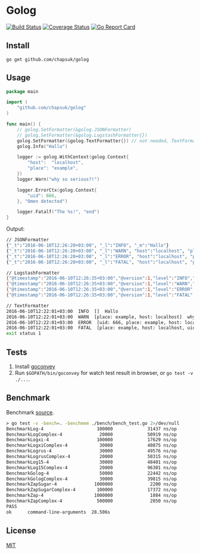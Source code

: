 # Golog

[![Build Status](https://travis-ci.org/chapsuk/golog.svg)](https://travis-ci.org/chapsuk/golog)
[![Coverage Status](https://coveralls.io/repos/github/chapsuk/golog/badge.svg?branch=master)](https://coveralls.io/github/chapsuk/golog?branch=master)
[![Go Report Card](https://goreportcard.com/badge/github.com/chapsuk/golog)](https://goreportcard.com/report/github.com/chapsuk/golog)

## Install

`go get github.com/chapsuk/golog`

## Usage

```go
package main

import (
    "github.com/chapsuk/golog"
)

func main() {
    // golog.SetFormatter(&golog.JSONFormatter)
    // golog.SetFormatter(&golog.LogstashFormatter{})
    golog.SetFormatter(&golog.TextFormatter{}) // not needed, TextFormatter by default
    golog.Info("Hallo")

    logger := golog.WithContext(golog.Context{
        "host":  "localhost",
        "place": "example",
    })
    logger.Warn("why so serious?!")

    logger.ErrorCtx(golog.Context{
        "uid": 666,
    }, "Omen detected")

    logger.Fatalf("The %s!", "end")
}
```

Output:

```bash
// JSONFormatter
{"_t":"2016-06-10T12:26:20+03:00", "_l":"INFO", "_m":"Hallo"}
{"_t":"2016-06-10T12:26:20+03:00", "_l":"WARN", "host":"localhost", "place":"example", "_m":"why so serious?!"}
{"_t":"2016-06-10T12:26:20+03:00", "_l":"ERROR", "host":"localhost", "place":"example", "uid":666, "_m":"Omen detected"}
{"_t":"2016-06-10T12:26:20+03:00", "_l":"FATAL", "host":"localhost", "place":"example", "uid":666, "_m":"The end!"}

// LogstashFormatter
{"@timestamp":"2016-06-10T12:26:35+03:00","@version":1,"level":"INFO","message":"Hallo"}
{"@timestamp":"2016-06-10T12:26:35+03:00","@version":1,"level":"WARN","host":"localhost","place":"example","message":"why so serious?!"}
{"@timestamp":"2016-06-10T12:26:35+03:00","@version":1,"level":"ERROR","host":"localhost","place":"example","uid":666,"message":"Omen detected"}
{"@timestamp":"2016-06-10T12:26:35+03:00","@version":1,"level":"FATAL","host":"localhost","place":"example","uid":666,"message":"The end!"}

// TextFormatter
2016-06-10T12:22:01+03:00  INFO  []  Hallo
2016-06-10T12:22:01+03:00  WARN  [place: example, host: localhost]  why so serious?!
2016-06-10T12:22:01+03:00  ERROR  [uid: 666, place: example, host: localhost]  Omen detected
2016-06-10T12:22:01+03:00  FATAL  [place: example, host: localhost, uid: 666]  The end!
exit status 1
```

## Tests

1. Install [goconvey](https://github.com/smartystreets/goconvey)
1. Run `$GOPATH/bin/goconvey` for watch test result in browser, or `go test -v ./...`.   


## Benchmark

Benchmark [source](https://github.com/chapsuk/golog/tree/master/bench/bench_test.go).

```bash
≻ go test -v -bench=. -benchmem ./bench/bench_test.go 2>/dev/null
BenchmarkLog-4                    100000             31437 ns/op            5345 B/op        112 allocs/op
BenchmarkLogComplex-4              20000             50919 ns/op           10915 B/op        224 allocs/op
BenchmarkLogxi-4                  100000             17629 ns/op            2321 B/op         58 allocs/op
BenchmarkLogxiComplex-4            30000             40875 ns/op            7379 B/op        178 allocs/op
BenchmarkLogrus-4                  30000             49576 ns/op            8253 B/op        139 allocs/op
BenchmarkLogrusComplex-4           20000             50315 ns/op           11544 B/op        229 allocs/op
BenchmarkLog15-4                   30000             48401 ns/op            9634 B/op        204 allocs/op
BenchmarkLog15Complex-4            20000             96301 ns/op           12751 B/op        254 allocs/op
BenchmarkGolog-4                   50000             22442 ns/op            3060 B/op         52 allocs/op
BenchmarkGologComplex-4            30000             39815 ns/op            8438 B/op        184 allocs/op
BenchmarkZapSugar-4              1000000              2200 ns/op             350 B/op         24 allocs/op
BenchmarkZapSugarComplex-4        100000             17372 ns/op            2386 B/op         73 allocs/op
BenchmarkZap-4                   1000000              1884 ns/op             785 B/op          4 allocs/op
BenchmarkZapComplex-4             500000              2050 ns/op             576 B/op          5 allocs/op
PASS
ok      command-line-arguments  28.506s
```

## License

[MIT](https://github.com/chapsuk/golog/blob/master/LICENSE)
